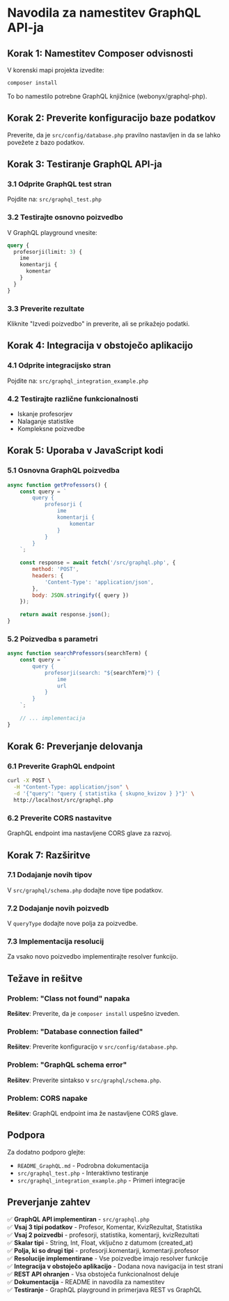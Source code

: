 # Navodila za namestitev GraphQL API-ja

## Korak 1: Namestitev Composer odvisnosti

V korenski mapi projekta izvedite:

```bash
composer install
```

To bo namestilo potrebne GraphQL knjižnice (webonyx/graphql-php).

## Korak 2: Preverite konfiguracijo baze podatkov

Preverite, da je `src/config/database.php` pravilno nastavljen in da se lahko povežete z bazo podatkov.

## Korak 3: Testiranje GraphQL API-ja

### 3.1 Odprite GraphQL test stran
Pojdite na: `src/graphql_test.php`

### 3.2 Testirajte osnovno poizvedbo
V GraphQL playground vnesite:

```graphql
query {
  profesorji(limit: 3) {
    ime
    komentarji {
      komentar
    }
  }
}
```

### 3.3 Preverite rezultate
Kliknite "Izvedi poizvedbo" in preverite, ali se prikažejo podatki.

## Korak 4: Integracija v obstoječo aplikacijo

### 4.1 Odprite integracijsko stran
Pojdite na: `src/graphql_integration_example.php`

### 4.2 Testirajte različne funkcionalnosti
- Iskanje profesorjev
- Nalaganje statistike
- Kompleksne poizvedbe

## Korak 5: Uporaba v JavaScript kodi

### 5.1 Osnovna GraphQL poizvedba
```javascript
async function getProfessors() {
    const query = `
        query {
            profesorji {
                ime
                komentarji {
                    komentar
                }
            }
        }
    `;
    
    const response = await fetch('/src/graphql.php', {
        method: 'POST',
        headers: {
            'Content-Type': 'application/json',
        },
        body: JSON.stringify({ query })
    });
    
    return await response.json();
}
```

### 5.2 Poizvedba s parametri
```javascript
async function searchProfessors(searchTerm) {
    const query = `
        query {
            profesorji(search: "${searchTerm}") {
                ime
                url
            }
        }
    `;
    
    // ... implementacija
}
```

## Korak 6: Preverjanje delovanja

### 6.1 Preverite GraphQL endpoint
```bash
curl -X POST \
  -H "Content-Type: application/json" \
  -d '{"query": "query { statistika { skupno_kvizov } }"}' \
  http://localhost/src/graphql.php
```

### 6.2 Preverite CORS nastavitve
GraphQL endpoint ima nastavljene CORS glave za razvoj.

## Korak 7: Razširitve

### 7.1 Dodajanje novih tipov
V `src/graphql/schema.php` dodajte nove tipe podatkov.

### 7.2 Dodajanje novih poizvedb
V `queryType` dodajte nove polja za poizvedbe.

### 7.3 Implementacija resolucij
Za vsako novo poizvedbo implementirajte resolver funkcijo.

## Težave in rešitve

### Problem: "Class not found" napaka
**Rešitev**: Preverite, da je `composer install` uspešno izveden.

### Problem: "Database connection failed"
**Rešitev**: Preverite konfiguracijo v `src/config/database.php`.

### Problem: "GraphQL schema error"
**Rešitev**: Preverite sintakso v `src/graphql/schema.php`.

### Problem: CORS napake
**Rešitev**: GraphQL endpoint ima že nastavljene CORS glave.

## Podpora

Za dodatno podporo glejte:
- `README_GraphQL.md` - Podrobna dokumentacija
- `src/graphql_test.php` - Interaktivno testiranje
- `src/graphql_integration_example.php` - Primeri integracije

## Preverjanje zahtev

✅ **GraphQL API implementiran** - `src/graphql.php`  
✅ **Vsaj 3 tipi podatkov** - Profesor, Komentar, KvizRezultat, Statistika  
✅ **Vsaj 2 poizvedbi** - profesorji, statistika, komentarji, kvizRezultati  
✅ **Skalar tipi** - String, Int, Float, vključno z datumom (created_at)  
✅ **Polja, ki so drugi tipi** - profesorji.komentarji, komentarji.profesor  
✅ **Resolucije implementirane** - Vse poizvedbe imajo resolver funkcije  
✅ **Integracija v obstoječo aplikacijo** - Dodana nova navigacija in test strani  
✅ **REST API ohranjen** - Vsa obstoječa funkcionalnost deluje  
✅ **Dokumentacija** - README in navodila za namestitev  
✅ **Testiranje** - GraphQL playground in primerjava REST vs GraphQL
